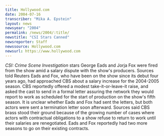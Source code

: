 ```yaml
---
title: Hollywood.com
date: 2004-07-16
transcriber: "Mika A. Epstein"
layout: news
newsyear: "2004"
permalink: /news/2004/:title/
newstitle: "CSI Stars Canned"
newsreporter: Staff
newssource: Hollywood.com
newsurl: https://www.hollywood.com
---
```


*CSI: Crime Scene Investigation* stars George Eads and Jorja Fox were fired from the show amid a salary dispute with the show's producers. Sources told Reuters Eads and Fox, who have been on the show since its debut four years ago, had approached CBS about a salary increase for the 2004-2005 season. CBS reportedly offered a modest take-it-or-leave-it raise, and asked the cast to send in a formal letter assuring the network they would report to work as scheduled for the start of production on the show's fifth season. It is unclear whether Eads and Fox had sent the letters, but both actors were sent a termination letter soon afterward. Sources said CBS brass stood their ground because of the growing number of cases where actors with contractual obligations to a show refuse to return to work until their salaries are renegotiated. Eads and Fox reportedly had two more seasons to go on their existing contracts.
